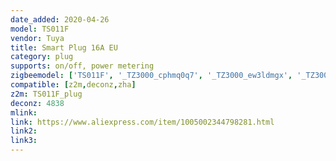 ```yaml
---
date_added: 2020-04-26
model: TS011F
vendor: Tuya
title: Smart Plug 16A EU
category: plug
supports: on/off, power metering
zigbeemodel: ['TS011F', '_TZ3000_cphmq0q7', '_TZ3000_ew3ldmgx', '_TZ3000_mraovvmm', '_TZ3000_dpo1ysak']
compatible: [z2m,deconz,zha]
z2m: TS011F_plug
deconz: 4838
mlink: 
link: https://www.aliexpress.com/item/1005002344798281.html
link2: 
link3: 
---
```

